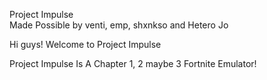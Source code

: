 Project Impulse  
Made Possible by venti, emp, shxnkso and Hetero Jo

Hi guys! Welcome to Project Impulse





Project Impulse Is A Chapter 1, 2 maybe 3 Fortnite Emulator!
